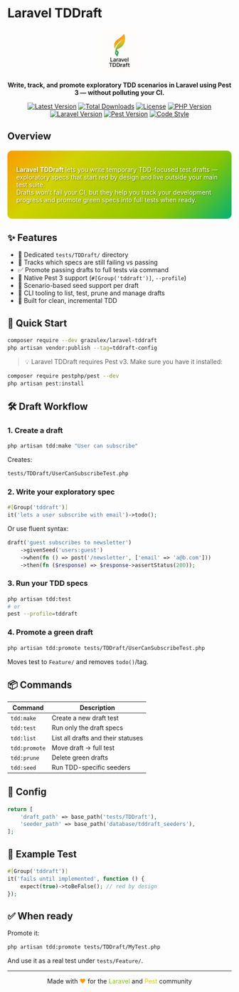 # Laravel TDDraft

<div align="center">
  <img src="new_logo.png" alt="Laravel TDDraft" width="100">
  <p><strong>Write, track, and promote exploratory TDD scenarios in Laravel using Pest 3 — without polluting your CI.</strong></p>

  [![Latest Version](https://img.shields.io/packagist/v/grazulex/laravel-tddraft)](https://packagist.org/packages/grazulex/laravel-tddraft)
  [![Total Downloads](https://img.shields.io/packagist/dt/grazulex/laravel-tddraft)](https://packagist.org/packages/grazulex/laravel-tddraft)
  [![License](https://img.shields.io/github/license/grazulex/laravel-tddraft)](LICENSE.md)
  [![PHP Version](https://img.shields.io/badge/php-%5E8.3-blue)](https://php.net)
  [![Laravel Version](https://img.shields.io/badge/laravel-%5E12.19-red)](https://laravel.com)
  [![Pest Version](https://img.shields.io/badge/pest-%5E3.8-purple)](https://pestphp.com)
  [![Code Style](https://img.shields.io/badge/code%20style-pint-orange)](https://github.com/laravel/pint)
</div>

## Overview

<div style="background: linear-gradient(135deg, #FF9900 0%, #D2D200 25%, #88C600 75%, #00B470 100%); padding: 20px; border-radius: 10px; margin: 20px 0; color: #ffffff; text-shadow: 1px 1px 2px rgba(0,0,0,0.5);">

**Laravel TDDraft** lets you write temporary TDD-focused test drafts — exploratory specs that start red by design and live outside your main test suite.  
Drafts won't fail your CI, but they help you track your development progress and promote green specs into full tests when ready.

</div>

## ✨ Features

- 📂 Dedicated `tests/TDDraft/` directory
- 🚦 Tracks which specs are still failing vs passing
- ✅ Promote passing drafts to full tests via command
- 🧪 Native Pest 3 support (`#[Group('tddraft')]`, `--profile`)
- 🌱 Scenario-based seed support per draft
- 🧹 CLI tooling to list, test, prune and manage drafts
- 🎯 Built for clean, incremental TDD

## 🚀 Quick Start

```bash
composer require --dev grazulex/laravel-tddraft
php artisan vendor:publish --tag=tddraft-config
```

> 💡 Laravel TDDraft requires Pest v3. Make sure you have it installed:

```bash
composer require pestphp/pest --dev
php artisan pest:install
```

## 🛠 Draft Workflow

### 1. Create a draft

```bash
php artisan tdd:make "User can subscribe"
```

Creates:

```bash
tests/TDDraft/UserCanSubscribeTest.php
```

### 2. Write your exploratory spec

```php
#[Group('tddraft')]
it('lets a user subscribe with email')->todo();
```

Or use fluent syntax:

```php
draft('guest subscribes to newsletter')
    ->givenSeed('users:guest')
    ->when(fn () => post('/newsletter', ['email' => 'a@b.com']))
    ->then(fn ($response) => $response->assertStatus(200));
```

### 3. Run your TDD specs

```bash
php artisan tdd:test
# or
pest --profile=tddraft
```

### 4. Promote a green draft

```bash
php artisan tdd:promote tests/TDDraft/UserCanSubscribeTest.php
```

Moves test to `Feature/` and removes `todo()`/tag.

## 📦 Commands

| Command | Description |
|--------|-------------|
| `tdd:make` | Create a new draft test |
| `tdd:test` | Run only the draft specs |
| `tdd:list` | List all drafts and their statuses |
| `tdd:promote` | Move draft → full test |
| `tdd:prune` | Delete green drafts |
| `tdd:seed` | Run TDD-specific seeders |

## 📁 Config

```php
return [
    'draft_path' => base_path('tests/TDDraft'),
    'seeder_path' => base_path('database/tddraft_seeders'),
];
```

## 🧪 Example Test

```php
#[Group('tddraft')]
it('fails until implemented', function () {
    expect(true)->toBeFalse(); // red by design
});
```

## ✅ When ready

Promote it:

```bash
php artisan tdd:promote tests/TDDraft/MyTest.php
```

And use it as a real test under `tests/Feature/`.

---

<div align="center">
  Made with <span style="color: #FF9900;">❤️</span> for the <span style="color: #88C600;">Laravel</span> and <span style="color: #D2D200;">Pest</span> community
</div>